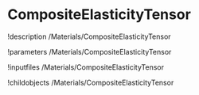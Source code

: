 <!-- MOOSE Documentation Stub: Remove this when content is added. -->

# CompositeElasticityTensor
!description /Materials/CompositeElasticityTensor

!parameters /Materials/CompositeElasticityTensor

!inputfiles /Materials/CompositeElasticityTensor

!childobjects /Materials/CompositeElasticityTensor
